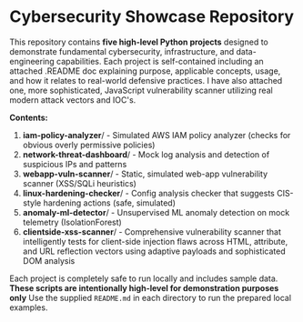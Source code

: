 # Cybersecurity Showcase Repository

This repository contains **five high-level Python projects** designed to demonstrate fundamental cybersecurity, infrastructure, and data-engineering capabilities. Each project is self-contained including an attached .README doc explaining purpose, applicable concepts, usage, and how it relates to real-world defensive practices. I have also attached one, more sophisticated, JavaScript vulnerability scanner utilizing real modern attack vectors and IOC's.

**Contents:**
1. **iam-policy-analyzer**/ - Simulated AWS IAM policy analyzer (checks for obvious overly permissive policies)
2. **network-threat-dashboard**/ - Mock log analysis and detection of suspicious IPs and patterns
3. **webapp-vuln-scanner**/ - Static, simulated web-app vulnerability scanner (XSS/SQLi heuristics)
4. **linux-hardening-checker**/ - Config analysis checker that suggests CIS-style hardening actions (safe, simulated)
5. **anomaly-ml-detector**/ - Unsupervised ML anomaly detection on mock telemetry (IsolationForest)
6. **clientside-xss-scanner**/ - Comprehensive vulnerability scanner that intelligently tests for client-side injection flaws across HTML, attribute, and URL reflection vectors using adaptive payloads and sophisticated DOM analysis

Each project is completely safe to run locally and includes sample data. **These scripts are intentionally high-level for demonstration purposes only** Use the supplied `README.md` in each directory to run the prepared local examples.
